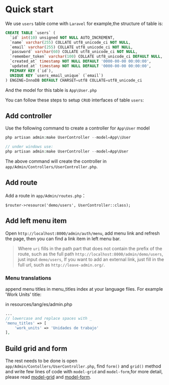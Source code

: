 # Quick start

We use `users` table come with `Laravel` for example,the structure of table is:
```sql
CREATE TABLE `users` (
  `id` int(10) unsigned NOT NULL AUTO_INCREMENT,
  `name` varchar(255) COLLATE utf8_unicode_ci NOT NULL,
  `email` varchar(255) COLLATE utf8_unicode_ci NOT NULL,
  `password` varchar(60) COLLATE utf8_unicode_ci NOT NULL,
  `remember_token` varchar(100) COLLATE utf8_unicode_ci DEFAULT NULL,
  `created_at` timestamp NOT NULL DEFAULT '0000-00-00 00:00:00',
  `updated_at` timestamp NOT NULL DEFAULT '0000-00-00 00:00:00',
  PRIMARY KEY (`id`),
  UNIQUE KEY `users_email_unique` (`email`)
) ENGINE=InnoDB DEFAULT CHARSET=utf8 COLLATE=utf8_unicode_ci
```
And the model for this table is `App\User.php`

You can follow these steps to setup `CRUD` interfaces of table `users`:

## Add controller

Use the following command to create a controller for `App\User` model

```php
php artisan admin:make UserController --model=App\\User

// under windows use:
php artisan admin:make UserController --model=App\User
```
The above command will create the controller in `app/Admin/Controllers/UserController.php`.

## Add route

Add a route in `app/Admin/routes.php`：
```
$router->resource('demo/users', UserController::class);
```

## Add left menu item

Open `http://localhost:8000/admin/auth/menu`, add menu link and refresh the page, then you can find a link item in left menu bar.

> Where `uri` fills in the path part that does not contain the prefix of the route, such as the full path `http://localhost:8000/admin/demo/users`, just input `demo/users`, If you want to add an external link, just fill in the full url, such as `http://leave-admin.org/`.

### Menu translations

append menu titles in menu_titles index at your language files.
For example 'Work Units' title:

in resources/lang/es/admin.php
```php
...
// lowercase and replace spaces with _
'menu_titles' => [
    'work_units' => 'Unidades de trabajo'
],
```

## Build grid and form

The rest needs to be done is open `app/Admin/Contollers/UserController.php`, find `form()` and `grid()` method and write few lines of code with `model-grid` and `model-form`,for more detail, please read [model-grid](/en/model-grid.md) and [model-form](/en/model-form.md).
